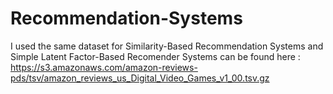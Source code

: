 # Recommendation-Systems
I used the same dataset for Similarity-Based Recommendation Systems and Simple Latent Factor-Based Recomender Systems can be found here : https://s3.amazonaws.com/amazon-reviews-pds/tsv/amazon_reviews_us_Digital_Video_Games_v1_00.tsv.gz
